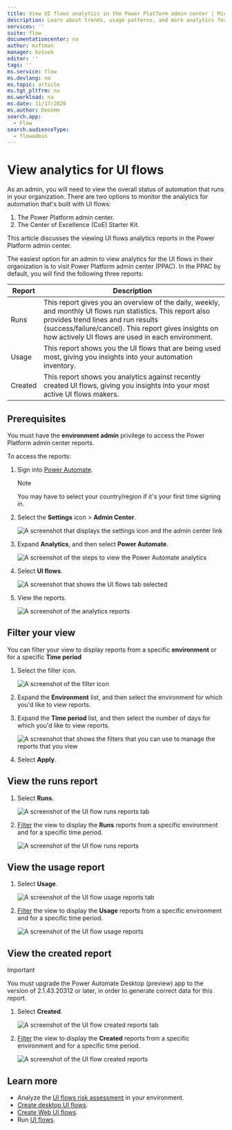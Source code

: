 ```yaml
---
title: View UI flows analytics in the Power Platform admin center | Microsoft Docs
description: Learn about trends, usage patterns, and more analytics for UI flows in the Power Platform admin center.
services: ''
suite: flow
documentationcenter: na
author: msftman
manager: kvivek
editor: ''
tags: ''
ms.service: flow
ms.devlang: na
ms.topic: article
ms.tgt_pltfrm: na
ms.workload: na
ms.date: 11/17/2020
ms.author: DeonHe
search.app: 
  - Flow
search.audienceType: 
  - flowadmin
---
```


# View analytics for UI flows

As an admin, you will need to view the overall status of automation that runs in your organization. There are two options to monitor the analytics for automation that's built with UI flows:

1. The Power Platform admin center.
1. The Center of Excellence (CoE) Starter Kit.

This article discusses the viewing UI flows analytics reports in the Power Platform admin center.


The easiest option for an admin to view analytics for the UI flows in their organization is to visit Power Platform admin center (PPAC). In the PPAC by default, you will find the following three reports:

Report | Description
--- | ---
Runs | This report gives you an overview of the daily, weekly, and monthly UI flows run statistics. This report also provides trend lines and run results (success/failure/cancel). This report gives insights on how actively UI flows are used in each environment.
Usage | This report shows you the UI flows that are being used most, giving you insights into your automation inventory.
Created | This report shows you analytics against recently created UI flows, giving you insights into your most active UI flows makers.

## Prerequisites

You must have the **environment admin** privilege to access the Power Platform admin center reports.

To access the reports:

1. Sign into [Power Automate]().

   >[!NOTE]
   >You may have to select your country/region if it's your first time signing in.

1. Select the **Settings** icon > **Admin Center**.

   ![A screenshot that displays the settings icon and the admin center link](./media/analytics-ui-flow/settings-admin-center.png)

1. Expand **Analytics**, and then select **Power Automate**.

   ![A screenshot of the steps to view the Power Automate analytics](./media/analytics-ui-flow/analytics-pa.png)

1. Select **UI flows**.

   ![A screenshot that shows the UI flows tab selected](./media/analytics-ui-flow/select-ui-flows.png)

1. View the reports.

   ![A screenshot of the analytics reports](./media/analytics-ui-flow/runs.png)


## Filter your view

You can filter your view to display reports from a specific **environment** or for a specific **Time period**

1. Select the filter icon.

   ![A screenshot of the filter icon](./media/analytics-ui-flow/select-filter.png)

1. Expand the **Environment** list, and then select the environment for which you'd like to view reports.

1. Expand the **Time period** list, and then select the number of days for which you'd like to view reports.

   ![A screenshot that shows the filters that you can use to manage the reports that you view](./media/analytics-ui-flow/filter.png)

1. Select **Apply**.

## View the runs report

1. Select **Runs**.

   ![A screenshot of the UI flow runs reports tab](./media/analytics-ui-flow/select-runs.png)

1. [Filter](#filter-your-view) the view to display the **Runs** reports from a specific environment and for a specific time period. 


   ![A screenshot of the UI flow runs reports](./media/analytics-ui-flow/runs.png)

## View the usage report

1. Select **Usage**.

   ![A screenshot of the UI flow usage reports tab](./media/analytics-ui-flow/select-usage.png)


1. [Filter](#filter-your-view) the view to display the **Usage** reports from a specific environment and for a specific time period. 

   ![A screenshot of the UI flow usage reports](./media/analytics-ui-flow/usage-ppac.png)

## View the created report

>[!IMPORTANT]
>You must upgrade the Power Automate Desktop (preview) app to the version of 2.1.43.20312 or later, in order to generate correct data for this report.

1. Select **Created**.

   ![A screenshot of the UI flow created reports tab](./media/analytics-ui-flow/select-created.png)

1. [Filter](#filter-your-view) the view to display the **Created** reports from a specific environment and for a specific time period. 

   ![A screenshot of the UI flow created reports](./media/analytics-ui-flow/created-ppac.png)


## Learn more

- Analyze the [UI flows risk assessment](https://docs.microsoft.com/power-platform/guidance/coe/power-bi-govern#ui-flows-risk-assessment) in your environment.
- [Create desktop UI flows](https://docs.microsoft.com/power-automate/ui-flows/create-desktop).
- [Create Web UI flows](https://docs.microsoft.com/power-automate/ui-flows/create-web).
- Run [UI flows](https://docs.microsoft.com/power-automate/ui-flows/run-ui-flow).